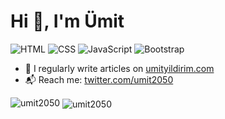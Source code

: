 # Hi 👋, I'm Ümit

![](https://img.shields.io/badge/-HTML-red "HTML")
![](https://img.shields.io/badge/-CSS-blue" "CSS")
![](https://img.shields.io/badge/-Javascript-yellow "JavaScript")
![](https://img.shields.io/badge/-Bootstrap-blueviolet "Bootstrap")

- 📝 I regularly write articles on [umityildirim.com](https://www.umityildirim.com)
- 📬 Reach me: [twitter.com/umit2050](https://www.twitter.com/umit2050)

![](https://github-readme-stats.vercel.app/api/top-langs?username=umit2050&show_icons=true&locale=en&layout=compact "umit2050")
<img align="center" src="https://github-readme-stats.vercel.app/api/top-langs?username=umit2050&show_icons=true&locale=en&layout=compact" alt="umit2050" />
